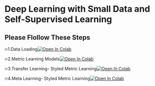 # Deep Learning with Small Data and Self-Supervised Learning

## Please Flollow These Steps
🔥1.Data Loading[![Open In Colab](https://colab.research.google.com/assets/colab-badge.svg)](https://colab.research.google.com/github/DeepStudio-TW/small-data-ssl-lecture/blob/main/1_FSL_Data_Loader.ipynb)

🔥2.Metric Learning Models[![Open In Colab](https://colab.research.google.com/assets/colab-badge.svg)](https://colab.research.google.com/github/DeepStudio-TW/small-data-ssl-lecture/blob/main/2_FSL_Models.ipynb)

🔥3.Transfer Learning- Styled Metric Learning[![Open In Colab](https://colab.research.google.com/assets/colab-badge.svg)](https://colab.research.google.com/github/DeepStudio-TW/small-data-ssl-lecture/blob/main/3_FSL_Transfer_Learning.ipynb)

🔥4.Meta Learning- Styled Metric Learning[![Open In Colab](https://colab.research.google.com/assets/colab-badge.svg)](https://colab.research.google.com/github/DeepStudio-TW/small-data-ssl-lecture/blob/main/4_FSL_Meta_Learning.ipynb)







